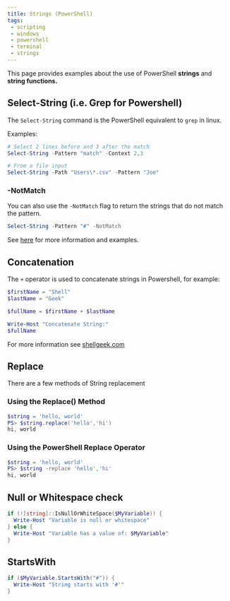 ```yaml
---
title: Strings (PowerShell)
tags:
 - scripting
 - windows
 - powershell
 - terminal
 - strings
---
```


This page provides examples about the use of PowerShell **strings** and **string functions.**
<!--more-->

## Select-String (i.e. Grep for Powershell)

The `Select-String` command is the PowerShell equivalent to `grep` in linux.

Examples:
```powershell
# Select 2 lines before and 3 after the match
Select-String -Pattern "match" -Context 2,3

# From a file input
Select-String -Path "Users\*.csv" -Pattern "Joe"
```

### -NotMatch

You can also use the `-NotMatch` flag to return the strings that do not match the pattern.
```powershell
Select-String -Pattern "#" -NotMatch
```

See [here](https://adamtheautomator.com/powershell-grep/) for more information and examples.

## Concatenation

The `+` operator is used to concatenate strings in Powershell, for example:

```powershell
$firstName = "Shell"
$lastName = "Geek"

$fullName = $firstName + $lastName

Write-Host "Concatenate String:"
$fullName
```
For more information see [shellgeek.com](https://shellgeek.com/powershell-concatenate-string/)

## Replace

There are a few methods of String replacement

### Using the Replace() Method

```powershell
$string = 'hello, world'
PS> $string.replace('hello','hi')
hi, world
```

### Using the PowerShell Replace Operator

```powershell
$string = 'hello, world'
PS> $string -replace 'hello','hi'
hi, world
```

## Null or Whitespace check

```powershell
if (![string]::IsNullOrWhiteSpace($MyVariable)) {
  Write-Host "Variable is null or whitespace"
} else {
  Write-Host "Variable has a value of: $MyVariable"
}
```

## StartsWith

```powershell
if ($MyVariable.StartsWith("#")) {
  Write-Host "String starts with '#'"
}
```